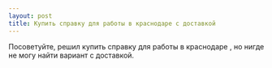 ```yaml
---
layout: post 
title: Купить справку для работы в краснодаре с доставкой 
--- 
```

Посоветуйте, решил купить справку для работы в краснодаре , но нигде не могу найти вариант с доставкой.